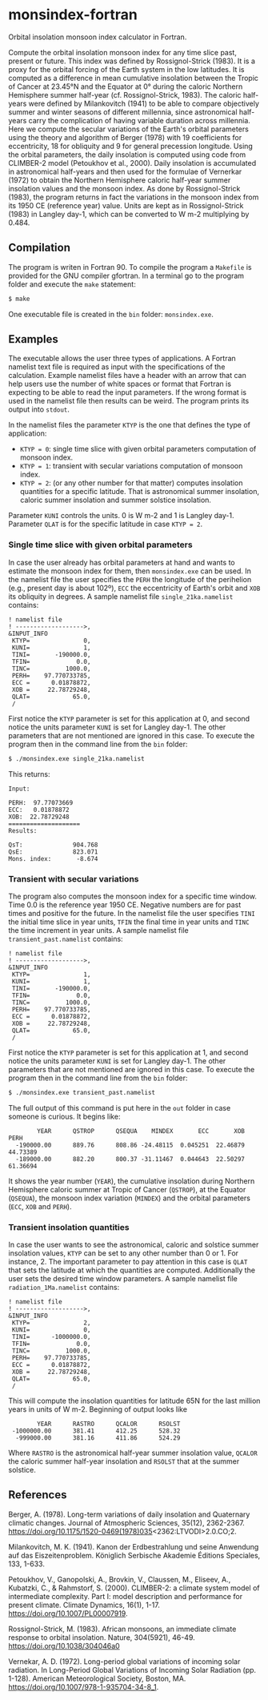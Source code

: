 # monsindex-fortran 

Orbital insolation monsoon index calculator in Fortran.

Compute the orbital insolation monsoon index for any time slice past, present or future. This index was defined by Rossignol-Strick (1983). It is a proxy for the orbital forcing of the Earth system in the low latitudes. It is computed as a difference in mean cumulative insolation between the Tropic of Cancer at 23.45°N and the Equator at 0° during the caloric Northern Hemisphere summer half-year (cf. Rossignol-Strick, 1983). The caloric half-years were defined by Milankovitch (1941) to be able to compare objectively summer and winter seasons of different millennia, since astronomical half-years carry the complication of having variable duration across millennia. Here we compute the secular variations of the Earth's orbital parameters using the theory and algorithm of Berger (1978) with 19 coefficients for eccentricity, 18 for obliquity and 9 for general precession longitude. Using the orbital parameters, the daily insolation is computed using code from CLIMBER-2 model (Petoukhov et al., 2000). Daily insolation is accumulated in astronomical half-years and then used for the formulae of Vernerkar (1972) to obtain the Northern Hemisphere caloric half-year summer insolation values and the monsoon index. As done by Rossignol-Strick (1983), the program returns in fact the variations in the monsoon index from its 1950 CE (reference year) value. Units are kept as in Rossignol-Strick (1983) in Langley day-1, which can be converted to W m-2 multiplying by 0.484.

## Compilation

The program is writen in Fortran 90. To compile the program a `Makefile` is provided for the GNU compiler gfortran. In a terminal go to the program folder and execute the `make` statement:

```bash
$ make
```

One executable file is created in the `bin` folder: `monsindex.exe`.

## Examples

The executable allows the user three types of applications. A Fortran namelist text file is required as input with the specifications of the calculation. Example namelist files have a header with an arrow that can help users use the number of white spaces or format that Fortran is expecting to be able to read the input parameters. If the wrong format is used in the namelist file then results can be weird. The program prints its output into `stdout`.

In the namelist files the parameter `KTYP` is the one that defines the type of application:

- `KTYP = 0`: single time slice with given orbital parameters computation of monsoon index.
- `KTYP = 1`: transient with secular variations computation of monsoon index.
- `KTYP = 2`: (or any other number for that matter) computes insolation quantities for a specific latitude. That is astronomical summer insolation, caloric summer insolation and summer solstice insolation.

Parameter `KUNI` controls the units. 0 is W m-2 and 1 is Langley day-1. Parameter `QLAT` is for the specific latitude in case `KTYP = 2`.

### Single time slice with given orbital parameters

In case the user already has orbital parameters at hand and wants to estimate the monsoon index for them, then `monsindex.exe` can be used. In the namelist file the user specifies the `PERH` the longitude of the perihelion (e.g., present day is about 102º), `ECC` the eccentricity of Earth's orbit and `XOB` its obliquity in degrees. A sample namelist file `single_21ka.namelist` contains:

```
! namelist file
! ------------------->,
&INPUT_INFO
 KTYP=               0,
 KUNI=               1,
 TINI=       -190000.0,
 TFIN=             0.0,
 TINC=          1000.0,
 PERH=    97.770733785,
 ECC =      0.01878872,
 XOB =     22.78729248,
 QLAT=            65.0,
 /
```

First notice the `KTYP` parameter is set for this application at 0, and second notice the units parameter `KUNI` is set for Langley day-1.
The other parameters that are not mentioned are ignored in this case.
To execute the program then in the command line from the `bin` folder:

```bash
$ ./monsindex.exe single_21ka.namelist
```

This returns:

```
Input:

PERH:  97.77073669
ECC:   0.01878872
XOB:  22.78729248
====================
Results:

QsT:              904.768
QsE:              823.071
Mons. index:       -8.674
```

### Transient with secular variations

The program also computes the monsoon index for a specific time window. Time 0.0 is the reference year 1950 CE. Negative numbers are for past times and positive for the future. In the namelist file the user specifies `TINI` the initial time slice in year units, `TFIN` the final time in year units and `TINC` the time increment in year units. A sample namelist file `transient_past.namelist` contains:

```
! namelist file
! ------------------->,
&INPUT_INFO
 KTYP=               1,
 KUNI=               1,
 TINI=       -190000.0,
 TFIN=             0.0,
 TINC=          1000.0,
 PERH=    97.770733785,
 ECC =      0.01878872,
 XOB =     22.78729248,
 QLAT=            65.0,
 /
```
First notice the `KTYP` parameter is set for this application at 1, and second notice the units parameter `KUNI` is set for Langley day-1.
The other parameters that are not mentioned are ignored in this case.
To execute the program then in the command line from the `bin` folder:

```bash
$ ./monsindex.exe transient_past.namelist
```

The full output of this command is put here in the `out` folder in case someone is curious. It begins like:

```
        YEAR      QSTROP      QSEQUA    MINDEX       ECC       XOB      PERH
  -190000.00      889.76      808.86 -24.48115  0.045251  22.46879  44.73389
  -189000.00      882.20      800.37 -31.11467  0.044643  22.50297  61.36694
```

It shows the year number (`YEAR`), the cumulative insolation during Northern Hemisphere caloric summer at Tropic of Cancer (`QSTROP`), at the Equator (`QSEQUA`), the monsoon index variation (`MINDEX`) and the orbital parameters (`ECC`, `XOB` and `PERH`).

### Transient insolation quantities

In case the user wants to see the astronomical, caloric and solstice summer insolation values, `KTYP` can be set to any other number than 0 or 1. For instance, 2.
The important parameter to pay attention in this case is `QLAT` that sets the latitude at which the quantities are computed. Additionally the user sets the desired time window parameters. A sample namelist file `radiation_1Ma.namelist` contains:

```
! namelist file
! ------------------->,
&INPUT_INFO
 KTYP=               2,
 KUNI=               0,
 TINI=      -1000000.0,
 TFIN=             0.0,
 TINC=          1000.0,
 PERH=    97.770733785,
 ECC =      0.01878872,
 XOB =     22.78729248,
 QLAT=            65.0,
 /
```

This will compute the insolation quantities for latitude 65N for the last million years in units of W m-2. Beginning of output looks like

```
        YEAR      RASTRO      QCALOR      RSOLST
 -1000000.00      381.41      412.25      528.32
  -999000.00      381.16      411.86      524.29
```

Where `RASTRO` is the astronomical half-year summer insolation value, `QCALOR` the caloric summer half-year insolation and `RSOLST` that at the summer solstice.

## References

Berger, A. (1978). Long-term variations of daily insolation and Quaternary climatic changes. Journal of Atmospheric Sciences, 35(12), 2362-2367. https://doi.org/10.1175/1520-0469(1978)035<2362:LTVODI>2.0.CO;2.

Milankovitch, M. K. (1941). Kanon der Erdbestrahlung und seine Anwendung auf das Eiszeitenproblem. Königlich Serbische Akademie Éditions Speciales, 133, 1-633.

Petoukhov, V., Ganopolski, A., Brovkin, V., Claussen, M., Eliseev, A., Kubatzki, C., & Rahmstorf, S. (2000). CLIMBER-2: a climate system model of intermediate complexity. Part I: model description and performance for present climate. Climate Dynamics, 16(1), 1-17. https://doi.org/10.1007/PL00007919.

Rossignol-Strick, M. (1983). African monsoons, an immediate climate response to orbital insolation. Nature, 304(5921), 46-49. https://doi.org/10.1038/304046a0

Vernekar, A. D. (1972). Long-period global variations of incoming solar radiation. In Long-Period Global Variations of Incoming Solar Radiation (pp. 1-128). American Meteorological Society, Boston, MA.  https://doi.org/10.1007/978-1-935704-34-8_1.
